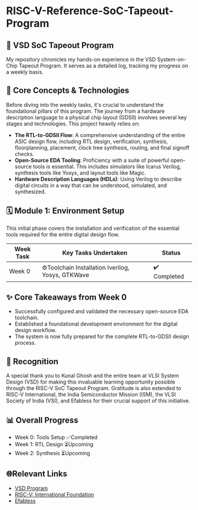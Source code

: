 # RISC-V-Reference-SoC-Tapeout-Program
## 🚀 VSD SoC Tapeout Program 

My repository chronicles my hands-on experience in the VSD System-on-Chip Tapeout Program. It serves as a detailed log, tracking my progress on a weekly basis.

## 🧠 Core Concepts & Technologies
Before diving into the weekly tasks, it's crucial to understand the foundational pillars of this program. The journey from a hardware description language to a physical chip layout (GDSII) involves several key stages and technologies. This project heavily relies on:
- **The RTL-to-GDSII Flow**: A comprehensive understanding of the entire ASIC design flow, including RTL design, verification, synthesis, floorplanning, placement, clock tree synthesis, routing, and final signoff checks.
- **Open-Source EDA Tooling**: Proficiency with a suite of powerful open-source tools is essential. This includes simulators like Icarus Verilog, synthesis tools like Yosys, and layout tools like Magic.
- **Hardware Description Languages (HDLs)**: Using Verilog to describe digital circuits in a way that can be understood, simulated, and synthesized.

## 🗓️ Module 1: Environment Setup
This initial phase covers the installation and verification of the essential tools required for the entire digital design flow.

| Week Task | Key Tasks Undertaken           | Status |
|-----------|-------------------------------|--------|
| Week 0 |⚙️Toolchain Installation Iverilog, Yosys, GTKWave|✔️ Completed |

## ✨ Core Takeaways from Week 0
- Successfully configured and validated the necessary open-source EDA toolchain.
- Established a foundational development environment for the digital design workflow.
- The system is now fully prepared for the complete RTL-to-GDSII design process.

## 🙌 Recognition
A special thank you to Kunal Ghosh and the entire team at VLSI System Design (VSD) for making this invaluable learning opportunity possible through the RISC-V SoC Tapeout Program.
Gratitude is also extended to RISC-V International, the India Semiconductor Mission (ISM), the VLSI Society of India (VSI), and Efabless for their crucial support of this initiative.

## 📊 Overall Progress
- Week 0: Tools Setup ✅Completed
- Week 1: RTL Design  ⏳Upcoming
- Week 2: Synthesis   ⏳Upcoming

## 🌐Relevant Links
- [VSD Program](https://vsdiat.vlsisystemdesign.com/)
- [RISC-V: International Foundation](https://riscv.org/)
- [Efabless](https://efabless.com/)
